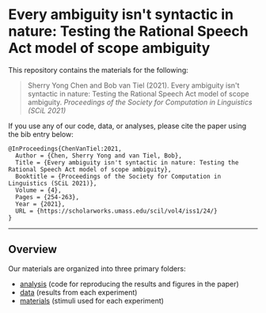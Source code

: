 # Every ambiguity isn't syntactic in nature: Testing the Rational Speech Act model of scope ambiguity

This repository contains the materials for the following:

> Sherry Yong Chen and Bob van Tiel (2021). 
Every ambiguity isn't syntactic in nature: Testing the Rational Speech Act model of scope ambiguity. 
*Proceedings of the Society for Computation in Linguistics (SCiL 2021)*

If you use any of our code, data, or analyses, please cite the paper using the bib entry below:
```
@InProceedings{ChenVanTiel:2021,
  Author = {Chen, Sherry Yong and van Tiel, Bob},
  Title = {Every ambiguity isn't syntactic in nature: Testing the Rational Speech Act model of scope ambiguity},
  Booktitle = {Proceedings of the Society for Computation in Linguistics (SCiL 2021)},
  Volume = {4},
  Pages = {254-263},
  Year = {2021},
  URL = {https://scholarworks.umass.edu/scil/vol4/iss1/24/}
}
```

---

## Overview

Our materials are organized into three primary folders:
* [analysis](analysis) (code for reproducing the results and figures in the paper)
* [data](data) (results from each experiment)
* [materials](materials) (stimuli used for each experiment)

